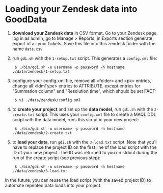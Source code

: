 # Loading your Zendesk data into GoodData

1. **download your Zendesk data** in CSV format. Go to your Zendesk page, log in as admin, go to Manage > Reports, in Exports section generate export of all your tickets. Save this file into this zendesk folder with the name `data.csv`

2. run `gdi.sh` with the `1-setup.txt` script. This generates a `config.xml` file:

        $ ./bin/gdi.sh -u username -p password -h hostname ./data/zendesk/1-setup.txt

3. configure your config.xml file, remove all &lt;folder&gt; and &lt;pk&gt; entries, change all &lt;ldmType&gt; entries to ATTRIBUTE, except entries for "Summation column" and "Resolution time", which should be set FACT:

        $ vi ./data/zendesk/config.xml

4. to **create your project** and set up the **data model**, run `gdi.sh` with the `2-create.txt` script. This uses your `config.xml` file to create a MAQL DDL script with the data model, runs this script in your new project:

        $ ./bin/gdi.sh -u username -p password -h hostname ./data/zendesk/2-create.txt

5. to **load your data**, run `gdi.sh` with the `3-load.txt` script. Note that you'll have to replace the project ID on the first line of the load script with the ID of your new project. The ID was returned to you on stdout during the run of the create script (see previous step):

        $ ./bin/gdi.sh -u username -p password -h hostname ./data/zendesk/3-load.txt

In the future, you can reuse the load script (with the saved project ID) to automate repeated data loads into your project.
